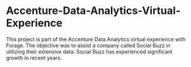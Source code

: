 # Accenture-Data-Analytics-Virtual-Experience
This project is part of the Accenture Data Analytics virtual experience with Forage. The objective was to assist a company called Social Buzz in utilizing their extensive data. Social Buzz has experienced significant growth in recent years.
